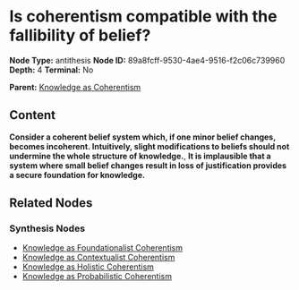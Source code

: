 # Is coherentism compatible with the fallibility of belief?

**Node Type:** antithesis
**Node ID:** 89a8fcff-9530-4ae4-9516-f2c06c739960
**Depth:** 4
**Terminal:** No

**Parent:** [Knowledge as Coherentism](knowledge-as-coherentism-synthesis-356ac2d3-6ca7-451e-a317-1b1d6efda777.md)

## Content

**Consider a coherent belief system which, if one minor belief changes, becomes incoherent. Intuitively, slight modifications to beliefs should not undermine the whole structure of knowledge.**, **It is implausible that a system where small belief changes result in loss of justification provides a secure foundation for knowledge.**

## Related Nodes

### Synthesis Nodes

- [Knowledge as Foundationalist Coherentism](knowledge-as-foundationalist-coherentism-synthesis-857ca9c8-e6c2-47de-941d-98b5b78f4edf.md)
- [Knowledge as Contextualist Coherentism](knowledge-as-contextualist-coherentism-synthesis-207c95ac-ce33-4099-9804-717138c179c3.md)
- [Knowledge as Holistic Coherentism](knowledge-as-holistic-coherentism-synthesis-429f6c14-3cc2-46ec-a50b-36620319d5f8.md)
- [Knowledge as Probabilistic Coherentism](knowledge-as-probabilistic-coherentism-synthesis-4cf89cbe-7599-4dc9-a3de-063531622281.md)
